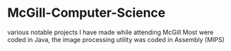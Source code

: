 # McGill-Computer-Science
various notable projects I have made while attending McGill
Most were coded in Java, the image processing utility was coded in Assembly (MIPS)
